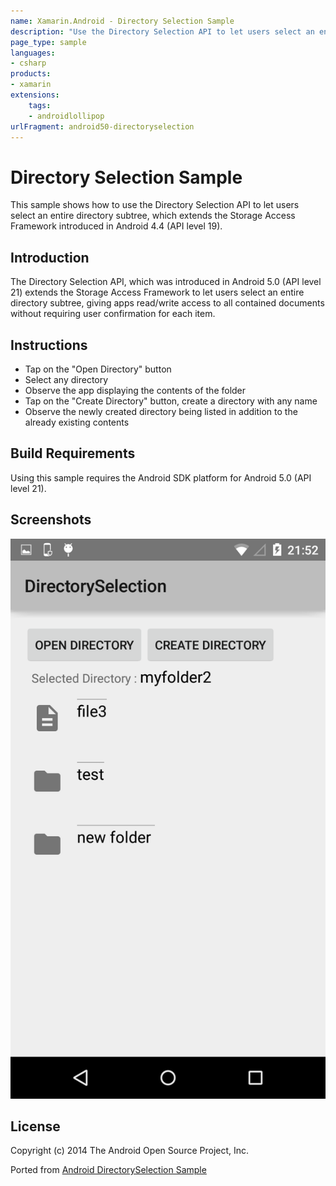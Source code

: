 ```yaml
---
name: Xamarin.Android - Directory Selection Sample
description: "Use the Directory Selection API to let users select an entire directory subtree, which extends the Storage Access... (Android Lollipop)"
page_type: sample
languages:
- csharp
products:
- xamarin
extensions:
    tags:
    - androidlollipop
urlFragment: android50-directoryselection
---
```

# Directory Selection Sample

This sample shows how to use the Directory Selection API to let users select an entire directory subtree, which extends the Storage Access Framework introduced in Android 4.4 (API level 19).

## Introduction

The Directory Selection API, which was introduced in Android 5.0 (API level 21) extends the Storage Access Framework to let users select an entire directory subtree,
giving apps read/write access to all contained documents without requiring user confirmation for each item.

## Instructions

* Tap on the "Open Directory" button
* Select any directory
* Observe the app displaying the contents of the folder
* Tap on the "Create Directory" button, create a directory with any name
* Observe the newly created directory being listed in addition to the already existing contents

## Build Requirements

Using this sample requires the Android SDK platform for Android 5.0 (API level 21).

## Screenshots

![Android app showing file operations](Screenshots/5-created-directory.png)

## License

Copyright (c) 2014 The Android Open Source Project, Inc.

Ported from [Android DirectorySelection Sample](https://github.com/googlesamples/android-DirectorySelection)
